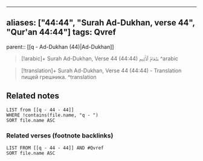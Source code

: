 
---
aliases: ["44:44", "Surah Ad-Dukhan, verse 44", "Qur'an 44:44"]
tags: Qvref
---

parent:: [[q - Ad-Dukhan (44)|Ad-Dukhan]]

> [!arabic]+ Surah Ad-Dukhan, Verse 44 (44:44)
> <span class="quran-arabic">طَعَامُ ٱلْأَثِيمِ</span>
^arabic

> [!translation]+ Surah Ad-Dukhan, Verse 44 (44:44) - Translation
> пищей грешника.
^translation



## Related notes
```dataview
LIST from [[q - 44 - 44]]
WHERE !contains(file.name, "q - ")
SORT file.name ASC
```

### Related verses (footnote backlinks)
```dataview
LIST FROM [[q - 44 - 44]] AND #Qvref
SORT file.name ASC
```

